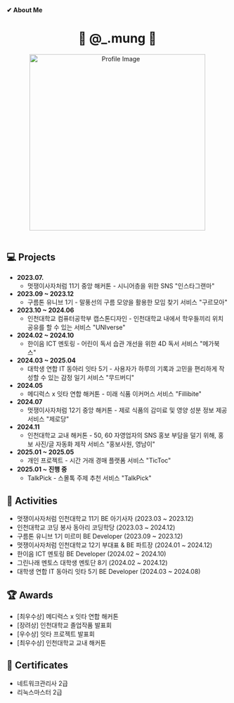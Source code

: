 #### ✔ About Me
<div align="center">

  # 🐶 @_.mung 🐶  
  <img src="https://github.com/M-ung/M-ung/assets/126846468/a7c0a6e5-5864-4525-9fb2-b844b100389d" alt="Profile Image" width="400">

</div>
  <br>
  
  ## 💻 Projects
  - **2023.07.**
    - 멋쟁이사자처럼 11기 중앙 해커톤 - 시니어층을 위한 SNS "인스타그랜마"
  - **2023.09 ~ 2023.12**
    - 구름톤 유니브 1기 - 말풍선의 구름 모양을 활용한 모임 찾기 서비스 "구르모아"
  - **2023.10 ~ 2024.06**
    - 인천대학교 컴퓨터공학부 캡스톤디자인 - 인천대학교 내에서 학우들끼리 위치 공유를 할 수 있는 서비스 "UNIverse"
  - **2024.02 ~ 2024.10**
    - 한이음 ICT 멘토링 - 어린이 독서 습관 개선을 위한 4D 독서 서비스 "메가북스"
  - **2024.03 ~ 2025.04**
    - 대학생 연합 IT 동아리 잇타 5기 - 사용자가 하루의 기록과 고민을 편리하게 작성할 수 있는 감정 일기 서비스 "무드버디"
  - **2024.05**
    - 메디럭스 x 잇타 연합 해커톤 - 미래 식품 이커머스 서비스 "Fillibite"
  - **2024.07**
    - 멋쟁이사자처럼 12기 중앙 해커톤 - 제로 식품의 감미료 및 영양 성분 정보 제공 서비스 "제로당"
  - **2024.11**
    - 인천대학교 교내 해커톤 - 50, 60 자영업자의 SNS 홍보 부담을 덜기 위해, 홍보 사진/글 자동화 제작 서비스 "홍보사원, 영남이"
  - **2025.01 ~ 2025.05**
    - 개인 프로젝트 - 시간 거래 경매 플랫폼 서비스 "TicToc"
  - **2025.01 ~ 진행 중**
    - TalkPick - 스몰톡 주제 추천 서비스 "TalkPick"

  ## 🌈 Activities
  - 멋쟁이사자처럼 인천대학교 11기 BE 아기사자 (2023.03 ~ 2023.12)
  - 인천대학교 코딩 봉사 동아리 코딩학당 (2023.03 ~ 2024.12)
  - 구름톤 유니브 1기 미르미 BE Developer (2023.09 ~ 2023.12)
  - 멋쟁이사자처럼 인천대학교 12기 부대표 & BE 파트장 (2024.01 ~ 2024.12)
  - 한이음 ICT 멘토링 BE Developer (2024.02 ~ 2024.10)
  - 그린나래 멘토스 대학생 멘토단 8기 (2024.02 ~ 2024.12)
  - 대학생 연합 IT 동아리 잇타 5기 BE Developer (2024.03 ~ 2024.08) 

  ## 🏆 Awards
  - [최우수상] 메디럭스 x 잇타 연합 해커톤
  - [장려상] 인천대학교 졸업작품 발표회
  - [우수상] 잇타 프로젝트 발표회
  - [최우수상] 인천대학교 교내 해커톤

  ## 📃 Certificates
  - 네트워크관리사 2급
  - 리눅스마스터 2급
